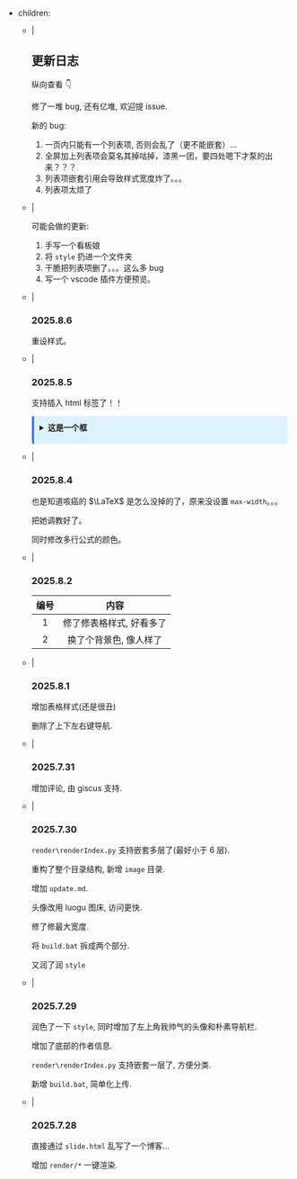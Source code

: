 - children:
    - |
        ## 更新日志

        纵向查看 👇

        修了一堆 bug, 还有亿堆, 欢迎提 issue.

        新的 bug:

        1. 一页内只能有一个列表项, 否则会乱了（更不能嵌套）...
        2. 全屏加上列表项会莫名其掉咕掉，漆黑一团，要四处嗯下才泵的出来？？？
        3. 列表项嵌套引用会导致样式宽度炸了。。。
        4. 列表项太烦了

    - |

        可能会做的更新:

        1. 手写一个看板娘
        2. 将 `style` 扔进一个文件夹
        3. 干脆把列表项删了。。。这么多 bug
        4. 写一个 vscode 插件方便预览。

    - |

        ### 2025.8.6

        重设样式。

    - |

        ### 2025.8.5

        支持插入 html 标签了！！

        <details class="info-box" style="background-color: #dcf3ff; border-left: 4px solid #3676ff; padding: 10px; margin: 10px 0; border-radius: 4px;"><summary style="margin-bottom: 10px; font-weight: bold; cursor: pointer;"
        >这是一个框</summary>

        [教程](/display/other/box.html)
        </details>

    - |

        ### 2025.8.4

        也是知道咳癌的 $\LaTeX$ 是怎么没掉的了，原来没设置 `max-width`。。。

        把她调教好了。

        同时修改多行公式的颜色。

    - |

        ### 2025.8.2

        | 编号  |           内容           |
        | :---: | :----------------------: |
        |   1   | 修了修表格样式, 好看多了 |
        |   2   |  换了个背景色, 像人样了  |

    - |

        ### 2025.8.1

        增加表格样式(还是很丑)

        删除了上下左右键导航.

    - |

        ### 2025.7.31

        增加评论, 由 giscus 支持.

    - |
        ### 2025.7.30

        `render\renderIndex.py` 支持嵌套多层了(最好小于 6 层).

        重构了整个目录结构, 新增 `image` 目录.

        增加 `update.md`.

        头像改用 luogu 图床, 访问更快.

        修了修最大宽度.

        将 `build.bat` 拆成两个部分.

        又润了润 `style`

    - |
        ### 2025.7.29

        润色了一下 `style`, 同时增加了左上角我帅气的头像和朴素导航栏.

        增加了底部的作者信息.

        `render\renderIndex.py` 支持嵌套一层了, 方便分类.

        新增 `build.bat`, 简单化上传.

    - |
        ### 2025.7.28

        直接通过 `slide.html` 乱写了一个博客...

        增加 `render/*` 一键渲染.

